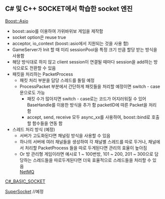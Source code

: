 ## C# 및 C++ SOCKET에서 학습한 socket 엔진

[Boost::Asio](./C++BoostAsio/BoostAsioRSP/)

- boost::asio를 이용하여 가위바위보 게임을 제작함
- socket option은 reuse true
- acceptor, io_context (boost::asio에서 지원되는 것을 사용 함)
- GameServer가 Init 할 때 미리 sessionPool을 특정 크기 만큼 할당 받는 방식을 사용함
- 해당 방식대로 하지 않고 client session이 연결될 때마다 session을 add하는 방식으로도 전환할 수 있음 
- 패킷을 처리하는 PacketProcess
    - 패킷 처리 부분을 담당 스레드를 돌릴 예정
    - ProcessPacket 부분에서 간단하게 패킷들을 처리할 예정이면 switch - case 문으로도 가능
        - 패킷 수가 많아지면 switch - case로는 코드가 어지러워질 수 있어 BaseHandle를 이용한 방식을 추가 함 packetID에 따른 Packet을 처리 함 
        - accept, send, receive 모두 async_xx를 사용하여, boost::bind로 호출할 함수들을 연동 함 
- 스레드 처리 방식 (예정)
    - 서버가 고도화된다면 채널링 방식을 사용할 수 있음
    - 하나의 서버에 여러 채널들을 생성하여 각 채널별 스레드를 따로 두거나, 채널에서 처리할 PacketProcess 들을 따로 두게된다면 관리의 효율이 높아짐 
    - Or 방 관리형 게임이라면 예시로 1 ~ 100번방, 101 ~ 200, 201 ~ 300으로 담당하는 스레드들을 따로두게된다면 더욱 효율적으로 스레드들을 처리할 수 있음   
[NetMQ](./C#_NetMQEcho/)


[C#_BASIC_SOCKET](./C#_Socket/)


[SuperSocket]() //예정 